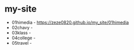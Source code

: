 # my-site
* 01himedia - https://zeze0820.github.io/my_site/01himedia
* 02chavy - 
* 03klass - 
* 04college - 
* 05travel - 

